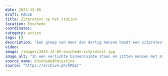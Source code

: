 ```yaml
---
date: 2023-12-05
draft: FALSE
title: Zitprotest op het station
location: Enschede
coordinates: 
category: acties
tags: []
description: "Een groep van meer dan dertig mensen houdt een zitprotest op station Enschede uit solidariteit met Palestina. Zij zwaaien met Palestijnse vlaggen, houden borden en spandoeken op, en steken kaarsen aan. "
video: 
image: /images/2023-12-05-enschede-zitprotest.jpg
image_alt: "In een verlichte binnenruimte staan en zitten mensen met middelgrote Palestijnse vlaggen en borden. Op de borden staan teksten (in het Engels) waaronder: 'Sta op voor Gaza, stop met moorden', 'De stem van de waarheid zal nooit vervagen', 'Palestina zal vrij zijn', en 'Staakt-het-vuren nu'. Op de grond ligt een groot spandoek met daarop namen van mensen die vermoord zijn, met centraal de tekst (ook in het Engels) 'Ze hebben namen. Ze hadden dromen.' Op de grond staan ook kaarsen, thermosflessen en beelden die lichamen van vermoorde kinderen voorstellen. "
source_name: Enschede4Palestine
source: "https://archive.ph/kMZpr"
---
```

